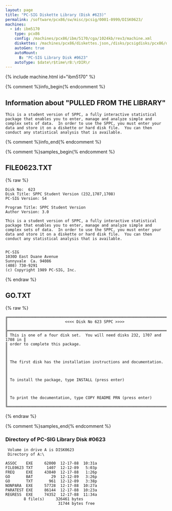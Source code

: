 ```yaml
---
layout: page
title: "PC-SIG Diskette Library (Disk #623)"
permalink: /software/pcx86/sw/misc/pcsig/0001-0999/DISK0623/
machines:
  - id: ibm5170
    type: pcx86
    config: /machines/pcx86/ibm/5170/cga/1024kb/rev3/machine.xml
    diskettes: /machines/pcx86/diskettes.json,/disks/pcsigdisks/pcx86/diskettes.json
    autoGen: true
    autoMount:
      B: "PC-SIG Library Disk #0623"
    autoType: $date\r$time\rB:\rDIR\r
---
```


{% include machine.html id="ibm5170" %}

{% comment %}info_begin{% endcomment %}

## Information about "PULLED FROM THE LIBRARY"

    This is a student version of SPPC, a fully interactive statistical
    package that enables you to enter, manage and analyze simple and
    complex sets of data.  In order to use the SPPC, you must enter your
    data and store it on a diskette or hard disk file.  You can then
    conduct any statistical analysis that is available.
{% comment %}info_end{% endcomment %}

{% comment %}samples_begin{% endcomment %}

## FILE0623.TXT

{% raw %}
```
Disk No:  623                                                           
Disk Title: SPPC Student Version (232,1707,1708)                        
PC-SIG Version: S4                                                      
                                                                        
Program Title: SPPC Student Version                                     
Author Version: 3.0                                                     
                                                                        
This is a student version of SPPC, a fully interactive statistical      
package that enables you to enter, manage and analyze simple and        
complex sets of data.  In order to use the SPPC, you must enter your    
data and store it on a diskette or hard disk file.  You can then        
conduct any statistical analysis that is available.                     
                                                                        
                                                                        
PC-SIG                                                                  
1030D East Duane Avenue                                                 
Sunnyvale  Ca. 94086                                                    
(408) 730-9291                                                          
(c) Copyright 1989 PC-SIG, Inc.                                         
```
{% endraw %}

## GO.TXT

{% raw %}
```
╔════════════════════════════════════════════════════════════════════════════╗
║                         <<<< Disk No 623 SPPC >>>>                         ║
╠════════════════════════════════════════════════════════════════════════════╣
║ This is one of a four disk set.  You will need disks 232, 1707 and 1708 in ║
║ order to complete this package.                                            ║
║                                                                            ║
║ The first disk has the installation instructions and documentation.        ║
║                                                                            ║
║ To install the package, type INSTALL (press enter)                         ║
║                                                                            ║
║ To print the documentation, type COPY README PRN (press enter)             ║
╚════════════════════════════════════════════════════════════════════════════╝
```
{% endraw %}

{% comment %}samples_end{% endcomment %}

### Directory of PC-SIG Library Disk #0623

     Volume in drive A is DISK0623
     Directory of A:\

    ASSOC    EXE     62000  12-17-88  10:31a
    FILE0623 TXT      1407  12-12-89   5:03p
    FREQ     EXE     43840  12-17-88   1:26p
    GO       BAT        29  12-12-89   3:26p
    GO       TXT       961  12-12-89   3:38p
    NONPARA  EXE     57728  12-17-88  10:27a
    PARATEST EXE     86144  12-17-88  10:23a
    REGRESS  EXE     74352  12-17-88  11:34a
            8 file(s)     326461 bytes
                           31744 bytes free
